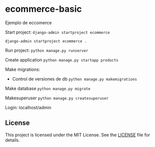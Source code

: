 # ecommerce-basic
Ejemplo de eccomerce 

Start project:
`django-admin startproject ecommerce`

`django-admin startproject ecommerce .`


Run project:
`python manage.py runserver`

Create application
`python manage.py startapp products`

Make migrations:
* Control de versiones de db
`python manage.py makemigrations`

Make database
`python manage.py migrate`

Makesuperuser
`python manage.py createsuperuser`

Login:
localhost/admin


## License

This project is licensed under the MIT License. See the [LICENSE](LICENSE) file for details.